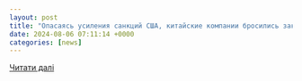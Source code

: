 ```yaml
---
layout: post
title: "Опасаясь усиления санкций США, китайские компании бросились закупать память типа HBM у Samsung"
date: 2024-08-06 07:11:14 +0000
categories: [news]
---
```


[Читати далі](https://3dnews.ru/1109040/opasayas-usileniya-sanktsiy-ssha-kitayskie-kompanii-brosilis-zakupat-pamyat-tipa-hbm-u-samsung)
